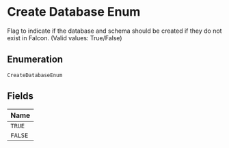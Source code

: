 
# Create Database Enum

Flag to indicate if the database and schema should be created if they do not exist in Falcon. (Valid values: True/False)

## Enumeration

`CreateDatabaseEnum`

## Fields

| Name |
|  --- |
| `TRUE` |
| `FALSE` |

